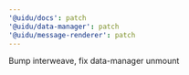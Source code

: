 ```yaml
---
'@uidu/docs': patch
'@uidu/data-manager': patch
'@uidu/message-renderer': patch
---
```


Bump interweave, fix data-manager unmount
